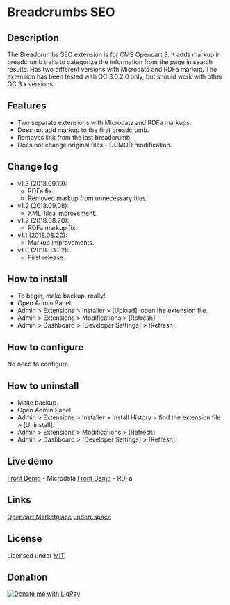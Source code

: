 # Breadcrumbs SEO

## Description
The Breadcrumbs SEO extension is for CMS Opencart 3. It adds markup in breadcrumb trails to categorize the information from the page in search results. Has two different versions with Microdata and RDFa markup.
The extension has been tested with OC 3.0.2.0 only, but should work with other OC 3.x versions

## Features
* Two separate extensions with Microdata and RDFa markups.
* Does not add markup to the first breadcrumb.
* Removes link from the last breadcrumb.
* Does not change original files - OCMOD modification.

## Change log
* v1.3 (2018.09.19):
  * RDFa fix.
  * Removed markup from unnecessary files.
* v1.2 (2018.09.08):
  * XML-files improvement.
* v1.2 (2018.08.20):
  * RDFa markup fix.
* v1.1 (2018.08.20):
  * Markup improvements.
* v1.0 (2018.03.02):
  * First release.

## How to install
* To begin, make backup, really!
* Open Admin Panel.
* Admin > Extensions > Installer > [Upload]: open the extension file.
* Admin > Extensions > Modifications > [Refresh].
* Admin > Dashboard > [Developer Settings] > [Refresh].

## How to configure
No need to configure.

## How to uninstall
* Make backup.
* Open Admin Panel.
* Admin > Extensions > Installer > Install History > find the extension file > [Uninstall].
* Admin > Extensions > Modifications > [Refresh].
* Admin > Dashboard > [Developer Settings] > [Refresh].

## Live demo
[Front Demo](http://051c5f20.freevar.com/www/microdata) - Microdata
[Front Demo](http://051c5f20.freevar.com/www/rdfa) - RDFa

## Links
[Opencart Marketplace](https://www.opencart.com/index.php?route=marketplace/extension/info&extension_id=33396)
[underr.space](https://underr.space/notes/projects/project-002.html)

## License
Licensed under [MIT](https://raw.githubusercontent.com/underr-ua/ocmod3-breadcrumbs-seo/master/LICENSE.txt)

## Donation
[![Donate me with LiqPay](https://image.ibb.co/nA3HoS/liqpay.png)](https://www.liqpay.ua/en/checkout/card/underr)
